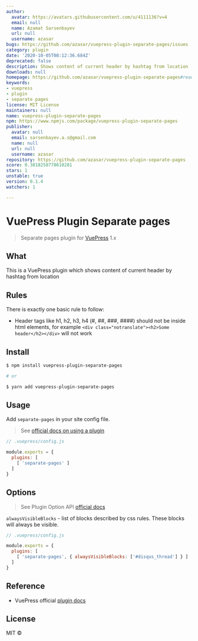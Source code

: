 ```yaml
---
author:
  avatar: https://avatars.githubusercontent.com/u/4111136?v=4
  email: null
  name: Azamat Sarsenbayev
  url: null
  username: azasar
bugs: https://github.com/azasar/vuepress-plugin-separate-pages/issues
category: plugin
date: '2020-10-05T08:12:36.684Z'
deprecated: false
description: Shows content of current header by hashtag from location
downloads: null
homepage: https://github.com/azasar/vuepress-plugin-separate-pages#readme
keywords:
- vuepress
- plugin
- separate pages
license: MIT License
maintainers: null
name: vuepress-plugin-separate-pages
npm: https://www.npmjs.com/package/vuepress-plugin-separate-pages
publisher:
  avatar: null
  email: sarsenbayev.a.s@gmail.com
  name: null
  url: null
  username: azasar
repository: https://github.com/azasar/vuepress-plugin-separate-pages
score: 0.3818258778610281
stars: 1
unstable: true
version: 0.1.4
watchers: 1

---
```


# VuePress Plugin Separate pages

> Separate pages plugin for [VuePress](https://vuepress.vuejs.org/) 1.x

## What

This is a VuePress plugin which shows content of current header by hashtag from location


## Rules
There is exactly one basic rule to follow:  
* Header tags like h1, h2, h3, h4 (#, ##, ###, ####) should not be inside html elements, for example `<div class="notranslate"><h2>Some header</h2></div>` will not work

## Install
```sh
$ npm install vuepress-plugin-separate-pages

# or

$ yarn add vuepress-plugin-separate-pages
```

## Usage
Add `separate-pages` in your site config file.
> See [official docs on using a plugin](https://vuepress.vuejs.org/plugin/using-a-plugin.html)

```js
// .vuepress/config.js

module.exports = {
  plugins: [
    [ 'separate-pages' ]
  ]
}
```

## Options
> See Plugin Option API [official docs](https://vuepress.vuejs.org/plugin/option-api.html)

`alwaysVisibleBlocks` - list of blocks described by css rules. These blocks will always be visible. 

```js
// .vuepress/config.js

module.exports = {
  plugins: [
    [ 'separate-pages', { alwaysVisibleBlocks: ['#disqus_thread'] } ]
  ]
}
```

## Reference
- VuePress official [plugin docs](https://vuepress.vuejs.org/plugin/)

## License
MIT ©